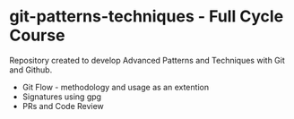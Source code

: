 # git-patterns-techniques - Full Cycle Course
Repository created to develop Advanced Patterns and Techniques with Git and Github.
- Git Flow - methodology and usage as an extention
- Signatures using gpg
- PRs and Code Review
